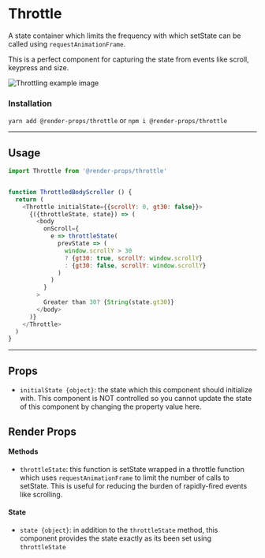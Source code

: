 # Throttle
A state container which limits the frequency with which setState can be called
using `requestAnimationFrame`.

This is a perfect component for capturing the state from events like scroll, keypress
and size.

![Throttling example image](https://image.slidesharecdn.com/5fastcordova-140116132650-phpapp02/95/fast-cordova-applications-27-638.jpg?cb=1389879297)

### Installation
```yarn add @render-props/throttle``` or ```npm i @render-props/throttle```


____


## Usage
```js
import Throttle from '@render-props/throttle'


function ThrottledBodyScroller () {
  return (
    <Throttle initialState={{scrollY: 0, gt30: false}}>
      {({throttleState, state}) => (
        <body
          onScroll={
            e => throttleState(
              prevState => (
                window.scrollY > 30
                ? {gt30: true, scrollY: window.scrollY}
                : {gt30: false, scrollY: window.scrollY}
              )
            )
          }
        >
          Greater than 30? {String(state.gt30)}
        </body>
      )}
    </Throttle>
  )
}
```

____


## Props
- `initialState {object}`: the state which this component should initialize with. This component is NOT controlled so you cannot update the state of this component by changing the property value here.

## Render Props

#### Methods
- `throttleState`: this function is setState wrapped in a throttle function which uses `requestAnimationFrame` to limit the number of calls to setState. This is useful for reducing the burden of rapidly-fired events like scrolling.

#### State
- `state {object}`: in addition to the `throttleState` method, this component provides the state exactly as its been set using `throttleState`
